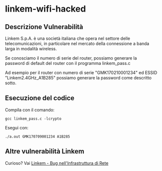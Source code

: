 # linkem-wifi-hacked

## Descrizione Vulnerabilità
Linkem S.p.A. è una società italiana che opera nel settore delle telecomunicazioni, in particolare nel mercato della 
connessione a banda larga in modalità wireless.

Se conosciamo il numero di serie del router, possiamo generare la password di default del router con il programma linkem_pass.c

Ad esempio per il router con numero di serie "GMK170210001234" ed ESSID "Linkem2.4GHz_A1B285" possiamo generare la password come descritto sotto.

## Esecuzione del codice

Compila con il comando:

`gcc linkem_pass.c -lcrypto`

Esegui con:

`./a.out GMK170709001234 A1B285`


## Altre vulnerabilità Linkem

Curioso? Vai [Linkem - Bug nell'Infrastruttura di Rete](https://github.com/eros23/linkem)
